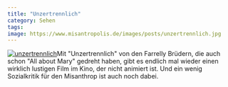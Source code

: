 ```yaml
---
title: "Unzertrennlich"
category: Sehen
tags: 
image: https://www.misantropolis.de/images/posts/unzertrennlich.jpg
---
```


[![](http://www.misantropolis.de/wp-content/uploads/2008/04/unzertrennlich.jpg "unzertrennlich")](http://www.misantropolis.de/wp-content/uploads/2008/04/unzertrennlich.jpg)Mit "Unzertrennlich" von den Farrelly Brüdern, die auch schon "All about Mary" gedreht haben, gibt es endlich mal wieder einen wirklich lustigen Film im Kino, der nicht animiert ist. Und ein wenig Sozialkritik für den Misanthrop ist auch noch dabei.